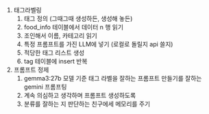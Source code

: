 
1. 태그라벨링
	1. 태그 정의 (그때그때 생성하든, 생성해 놓든)
	2. food_info 테이블에서 데이터 n 행 읽기
	3. 조인해서 이름, 카테고리 읽기
	4. 특정 프롬프트를 가진 LLM에 넣기 (로컬로 돌릴지 api 쓸지)
	5. 적당한 태그 리스트 생성
	6. tag 테이블에 insert 반복
2. 프롬프트 정제
	1. gemma3:27b 모델 기준 태그 라벨을 잘하는 프롬프트 만들기를 잘하는 gemini 프롬프팅
	2. 계속 의심하고 생각하며 프롬프트 생성하도록
	3. 분류를 잘하는 지 판단하는 친구에세 메모리를 주기